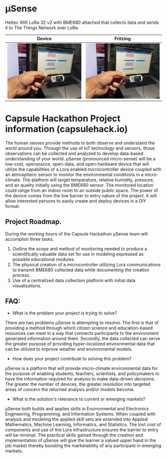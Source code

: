 # µSense
Heltec Wifi LoRa 32 v2 with BME680 attached that collects data and sends it to The Things Network over LoRa.

| Device      | Fritzing      |
|------------|-------------|
| <img src="images/microsense-ttn-thingspeak.JPG" width="250"> | <img src="images/microsense-ttn-thingspeak.JPG" width="250"> |

# Capsule Hackathon Project information (capsulehack.io)

The human senses provide methods to both observe and understand the world around you. Through the use of IoT technology and sensors, those observations can be collected and analyzed to develop data-based understanding of your world. µSense (pronounced micro-sense) will be a low-cost, opensource, open-data, and open-hardware device that will utilize the capabilities of a Lora enabled microcontroller device coupled with an atmospheric sensor to monitor the environmental conditions in a micro-climate. The platform will target temperature, relative humidity, pressure, and air quality initially using the BME680 sensor. The monitored location could range from an indoor room to an outside public space. The power of the device comes from the low barrier to entry nature of the project. It will allow interested persons to easily create and deploy devices in a DIY format.

## Project Roadmap.
During the working hours of the Capsule Hackathon µSense team will accomplish three tasks.
1) Outline the scope and method of monitoring needed to produce a scientifically valuable data set for use in modeling expressed as possible educational modules.
2) The physical creation of a microcontroller utilizing Lora communications to transmit BME680 collected data while documenting the creation process.
3) Use of a centralized data collection platform with initial data visualizations.

## FAQ:
* What is the problem your project is trying to solve?

There are two problems µSense is attempting to resolve. The first is that of providing a method through which citizen science and education-based resources can meet in a way that connects participants to the environment generated information around them. Secondly, the data collected can serve the greater purpose of providing hyper-localized environmental data that can be utilized to improve weather and environmental models.

* How does your project contribute to solving this problem?

µSense is a platform that will provide micro-climate environmental data for the purpose of enabling students, teachers, scientists, and policymakers to have the information required for analysis to make data-driven decisions. The greater the number of devices, the greater resolution into targeted areas of concern the returned analysis and/or models become.

* What is the solution's relevance to current or emerging markets?

µSense both builds and applies skills in Environmental and Electronics Engineering, Programming, and Information Systems. When coupled with analysis and modeling the applied skill sets are extended into Applied Mathematics, Machine Learning, Informatics, and Statistics. The lost cost of components and use of the Lora infrastructure ensures the barrier to entry will be minimal. The practical skills gained through the creation and implementation of µSense will give the learner a valued upper hand in the job market thereby boosting the marketability of any participant in emerging markets.
